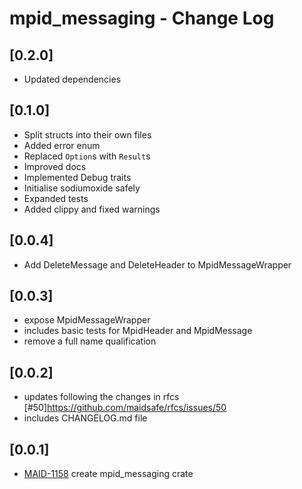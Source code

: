 # mpid_messaging - Change Log

## [0.2.0]
- Updated dependencies

## [0.1.0]
- Split structs into their own files
- Added error enum
- Replaced `Option`s with `Result`s
- Improved docs
- Implemented Debug traits
- Initialise sodiumoxide safely
- Expanded tests
- Added clippy and fixed warnings

## [0.0.4]
- Add DeleteMessage and DeleteHeader to MpidMessageWrapper

## [0.0.3]
- expose MpidMessageWrapper
- includes basic tests for MpidHeader and MpidMessage
- remove a full name qualification

## [0.0.2]
- updates following the changes in rfcs [#50]https://github.com/maidsafe/rfcs/issues/50
- includes CHANGELOG.md file

## [0.0.1]
- [MAID-1158](https://maidsafe.atlassian.net/browse/MAID-1548) create mpid_messaging crate
